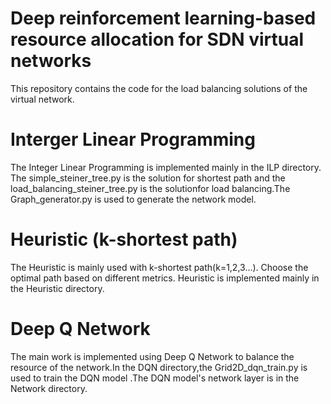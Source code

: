 # Deep reinforcement learning-based resource allocation for SDN virtual networks
This repository contains the code for the load balancing solutions of the virtual network.

# Interger Linear Programming
The Integer Linear Programming is implemented mainly in the ILP directory. The simple_steiner_tree.py is the solution for shortest path and the load_balancing_steiner_tree.py is the solutionfor load balancing.The Graph_generator.py is used to generate the network model. 

# Heuristic (k-shortest path)
The Heuristic is mainly used with k-shortest path(k=1,2,3...). Choose the optimal path based on different metrics. Heuristic is implemented mainly in the Heuristic directory.

# Deep Q Network
The main work is implemented using Deep Q Network to balance the resource of the network.In the DQN directory,the Grid2D_dqn_train.py is used to train the DQN model
.The DQN model's  network layer is in the Network directory.
